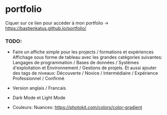 # portfolio

Ciquer sur ce lien pour accéder à mon portfolio -> https://bastienkatus.github.io/portfolio/


### TODO:

- Faire un affiche simple pour les projects / formations et expériences
Affichage sous forme de tableau avec les grandes catégories suivantes: Langages de programmation / Bases de données / Systèmes d'exploitation et Environnement / Gestions de projets. Et aussi ajouter des tags de niveaux: Découverte / Novice / Intermédiaire / Expérience Professionnel / Confirmé

- Version anglais / Francais

- Dark Mode et Light Mode

- Couleurs: Nuances: https://photokit.com/colors/color-gradient